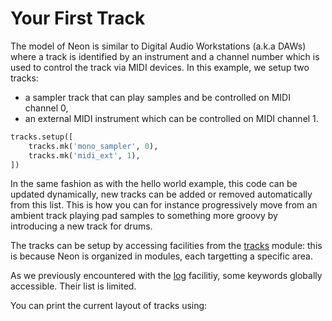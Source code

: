# Your First Track

The model of Neon is similar to Digital Audio Workstations (a.k.a
DAWs) where a track is identified by an instrument and a channel
number which is used to control the track via MIDI devices. In this
example, we setup two tracks:

- a sampler track that can play samples and be controlled on MIDI channel 0,
- an external MIDI instrument which can be controlled on MIDI channel 1.

``` python
tracks.setup([
    tracks.mk('mono_sampler', 0),
    tracks.mk('midi_ext', 1),
])
```

In the same fashion as with the hello world example, this code can be
updated dynamically, new tracks can be added or removed automatically
from this list. This is how you can for instance progressively move
from an ambient track playing pad samples to something more groovy by
introducing a new track for drums.

The tracks can be setup by accessing facilities from the
[tracks](/reference/tracks) module: this is because Neon is organized
in modules, each targetting a specific area.

As we previously encountered with the [log](/reference/neon/#neon.log)
facilitiy, some keywords globally accessible. Their list is limited.

You can print the current layout of tracks using:
